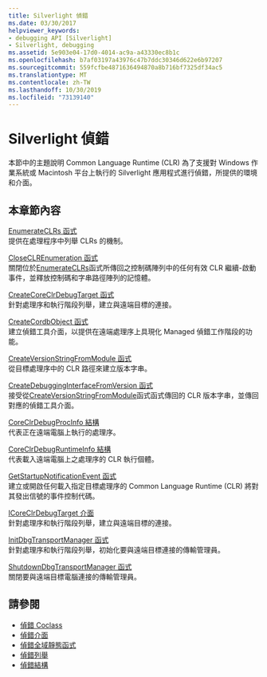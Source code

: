 ```yaml
---
title: Silverlight 偵錯
ms.date: 03/30/2017
helpviewer_keywords:
- debugging API [Silverlight]
- Silverlight, debugging
ms.assetid: 5e903e04-17d0-4014-ac9a-a43330ec8b1c
ms.openlocfilehash: b7af03197a43976c47b7ddc30346d622e6b97207
ms.sourcegitcommit: 559fcfbe4871636494870a8b716bf7325df34ac5
ms.translationtype: MT
ms.contentlocale: zh-TW
ms.lasthandoff: 10/30/2019
ms.locfileid: "73139140"
---
```

# <a name="silverlight-debugging"></a>Silverlight 偵錯
本節中的主題說明 Common Language Runtime (CLR) 為了支援對 Windows 作業系統或 Macintosh 平台上執行的 Silverlight 應用程式進行偵錯，所提供的環境和介面。  
  
## <a name="in-this-section"></a>本章節內容  
 [EnumerateCLRs 函式](../../../../docs/framework/unmanaged-api/debugging/enumerateclrs-function.md)  
 提供在處理程序中列舉 CLRs 的機制。  
  
 [CloseCLREnumeration 函式](../../../../docs/framework/unmanaged-api/debugging/closeclrenumeration-function.md)  
 關閉位於[EnumerateCLRs](../../../../docs/framework/unmanaged-api/debugging/enumerateclrs-function.md)函式所傳回之控制碼陣列中的任何有效 CLR 繼續-啟動事件，並釋放控制碼和字串路徑陣列的記憶體。  
  
 [CreateCoreClrDebugTarget 函式](../../../../docs/framework/unmanaged-api/debugging/createcoreclrdebugtarget-function.md)  
 針對處理序和執行階段列舉，建立與遠端目標的連接。  
  
 [CreateCordbObject 函式](../../../../docs/framework/unmanaged-api/debugging/createcordbobject-function.md)  
 建立偵錯工具介面，以提供在遠端處理序上具現化 Managed 偵錯工作階段的功能。  
  
 [CreateVersionStringFromModule 函式](../../../../docs/framework/unmanaged-api/debugging/createversionstringfrommodule-function.md)  
 從目標處理序中的 CLR 路徑來建立版本字串。  
  
 [CreateDebuggingInterfaceFromVersion 函式](../../../../docs/framework/unmanaged-api/debugging/createdebugginginterfacefromversion-function-for-silverlight.md)  
 接受從[CreateVersionStringFromModule](../../../../docs/framework/unmanaged-api/debugging/createversionstringfrommodule-function.md)函式函式傳回的 CLR 版本字串，並傳回對應的偵錯工具介面。  
  
 [CoreClrDebugProcInfo 結構](../../../../docs/framework/unmanaged-api/debugging/coreclrdebugprocinfo-structure.md)  
 代表正在遠端電腦上執行的處理序。  
  
 [CoreClrDebugRuntimeInfo 結構](../../../../docs/framework/unmanaged-api/debugging/coreclrdebugruntimeinfo-structure.md)  
 代表載入遠端電腦上之處理序的 CLR 執行個體。  
  
 [GetStartupNotificationEvent 函式](../../../../docs/framework/unmanaged-api/debugging/getstartupnotificationevent-function.md)  
 建立或開啟任何載入指定目標處理序的 Common Language Runtime (CLR) 將對其發出信號的事件控制代碼。  
  
 [ICoreClrDebugTarget 介面](../../../../docs/framework/unmanaged-api/debugging/icoreclrdebugtarget-interface.md)  
 針對處理序和執行階段列舉，建立與遠端目標的連接。  
  
 [InitDbgTransportManager 函式](../../../../docs/framework/unmanaged-api/debugging/initdbgtransportmanager-function.md)  
 針對處理序和執行階段列舉，初始化要與遠端目標連接的傳輸管理員。  
  
 [ShutdownDbgTransportManager 函式](../../../../docs/framework/unmanaged-api/debugging/shutdowndbgtransportmanager-function.md)  
 關閉要與遠端目標電腦連接的傳輸管理員。  
  
## <a name="see-also"></a>請參閱

- [偵錯 Coclass](../../../../docs/framework/unmanaged-api/debugging/debugging-coclasses.md)
- [偵錯介面](../../../../docs/framework/unmanaged-api/debugging/debugging-interfaces.md)
- [偵錯全域靜態函式](../../../../docs/framework/unmanaged-api/debugging/debugging-global-static-functions.md)
- [偵錯列舉](../../../../docs/framework/unmanaged-api/debugging/debugging-enumerations.md)
- [偵錯結構](../../../../docs/framework/unmanaged-api/debugging/debugging-structures.md)

